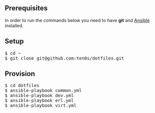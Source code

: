 ## Prerequisites

In order to run the commands below you need to have **git** and [Ansible](http://www.ansible.com) installed.

## Setup

<pre>
$ cd ~
$ git clone git@github.com:ten0s/dotfiles.git
</pre>

## Provision

<pre>
$ cd dotfiles
$ ansible-playbook common.yml
$ ansible-playbook dev.yml
$ ansible-playbook erl.yml
$ ansible-playbook virt.yml
</pre>
